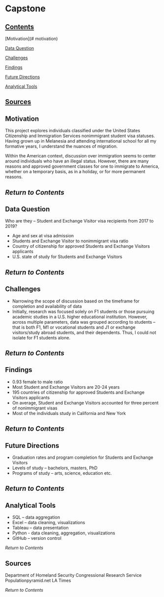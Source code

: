 # Capstone


## [Contents](#-contents)
[Motivation](# motivation)

[Data Question](#data-question)

[Challenges](#challenges)

[Findings](#findings)

[Future Directions](#future-directions)

[Analytical Tools](#analytical-tools)

[Sources](#sources)
---

## Motivation
This project explores individuals classified under the United States Citizenship and Immigration Services nonimmigrant student visa statuses.
Having grown up in Melanesia and attending international school for all my formative years, I understand the nuances of migration. 

Within the American context, discussion over immigration seems to center around individuals who have an illegal status. However, there are many reasons and approved government classes for one to immigrate to America, whether on a temporary basis, as in a holiday, or for more permanent reasons. 

_Return to Contents_
---

## Data Question
Who are they –  Student and Exchange Visitor visa recipients from 2017 to 2019?

* Age and sex at visa admission
* Students and Exchange Visitor to nonimmigrant visa ratio  
* Country of citizenship for approved Students and Exchange Visitors applicants
* U.S. state of study for Students and Exchange Visitors

_Return to Contents_
---

## Challenges
* Narrowing the scope of discussion based on the timeframe for completion and availability of data
* Initially, research was focused solely on F1 students or those pursuing academic studies in a U.S. higher educational institution. However, across multiple parameters, data was grouped according to students – that is both F1, M1 or vocational students and J1 or exchange visitors/study abroad students, and their dependents. Thus, I could not isolate for F1 students alone.

_Return to Contents_
---

## Findings
* 0.93 female to male ratio
* Most Student and Exchange Visitors are 20-24 years
* 195 countries of citizenship for approved Students and Exchange Visitors applicants
* On average, Student and Exchange Visitors accounted for three percent of nonimmigrant visas 
* Most of the individuals study in California and New York

_Return to Contents_
---

## Future Directions
* Graduation rates and program completion for Students and Exchange Visitors
* Levels of study – bachelors, masters, PhD
* Programs of study – arts, science, education etc.

_Return to Contents_
---

## Analytical Tools
* SQL – data aggregation
* Excel – data cleaning, visualizations
* Tableau – data presentation
* Python - data cleaning, aggregation, visualizations
* GitHub – version control

_Return to Contents_


## Sources
Department of Homeland Security
Congressional Research Service
Populationpyramid.net
LA Times

_Return to Contents_

